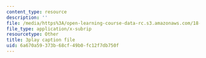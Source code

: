 ```yaml
---
content_type: resource
description: ''
file: /media/https%3A/open-learning-course-data-rc.s3.amazonaws.com/18-06sc-linear-algebra-fall-2011/6a670a59373b68cf49b0fc12f7db750f_3cMyj8EKFGo.srt
file_type: application/x-subrip
resourcetype: Other
title: 3play caption file
uid: 6a670a59-373b-68cf-49b0-fc12f7db750f
---
```

